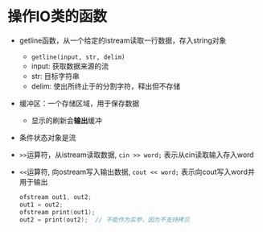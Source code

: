 # 操作IO类的函数

- getline函数，从一个给定的istream读取一行数据，存入string对象
  - `getline(input, str, delim)`
  - input: 获取数据来源的流
  - str: 目标字符串
  - delim: 使出所终止于的分割字符，释出但不存储
- 缓冲区：一个存储区域，用于保存数据
  - 显示的刷新会**输出**缓冲
- 条件状态对象是流
- `>>`运算符，从istream读取数据, `cin >> word;` 表示从cin读取输入存入word
- `<<`运算符, 向ostream写入输出数据, `cout << word;` 表示向cout写入word并用于输出

   ```c++
   ofstream out1, out2;
   out1 = out2;
   ofstream print(out1);  
   out2 = print(out2);  // 不能作为实参，因为不支持拷贝
   ```